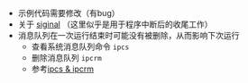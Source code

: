 - 示例代码需要修改（有bug）
- 关于 [siginal](https://www.runoob.com/cprogramming/c-function-signal.html) （这里似乎是用于程序中断后的收尾工作）
- 消息队列在一次运行结束时可能没有被删除，从而影响下次运行
	- 查看系统消息队列命令 `ipcs`
	- 删除消息队列 `ipcrm`
	- 参考[ipcs & ipcrm](https://www.cnblogs.com/machangwei-8/p/10388824.html)
	